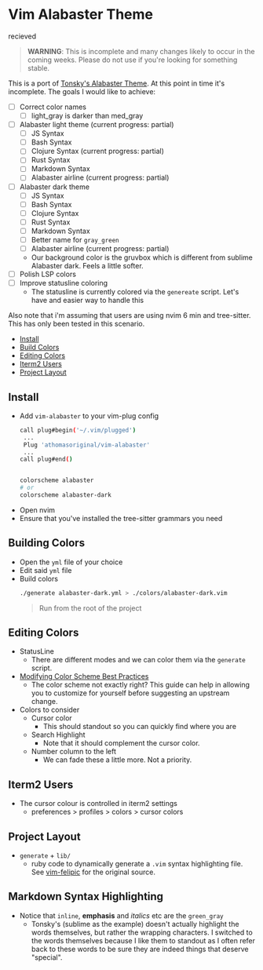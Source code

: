 # Vim Alabaster Theme

recieved

> **WARNING**: This is incomplete and many changes likely to occur in the coming
> weeks. Please do not use if you're looking for something stable.

This is a port of [Tonsky's Alabaster Theme].  At this point in time it's
incomplete.  The goals I would like to achieve:

- [ ] Correct color names
  - [ ] light_gray is darker than med_gray
- [ ] Alabaster light theme (current progress: partial)
  - [ ] JS Syntax
  - [ ] Bash Syntax
  - [ ] Clojure Syntax (current progress: partial)
  - [ ] Rust Syntax
  - [ ] Markdown Syntax
  - [ ] Alabaster airline (current progress: partial)
- [ ] Alabaster dark theme
  - [ ] JS Syntax
  - [ ] Bash Syntax
  - [ ] Clojure Syntax
  - [ ] Rust Syntax
  - [ ] Markdown Syntax
  - [ ] Better name for `gray_green`
  - [ ] Alabaster airline (current progress: partial)
  - Our background color is the gruvbox which is different from sublime
    Alabaster dark.  Feels a little softer.
- [ ] Polish LSP colors
- [ ] Improve statusline coloring
  - The statusline is currently colored via the `genereate` script.  Let's have
    and easier way to handle this


Also note that i'm assuming that users are using nvim 6 min and tree-sitter.
This has only been tested in this scenario.

- [Install]
- [Build Colors]
- [Editing Colors]
- [Iterm2 Users]
- [Project Layout]


## Install

- Add `vim-alabaster` to your vim-plug config
  ```bash
  call plug#begin('~/.vim/plugged')
   ...
   Plug 'athomasoriginal/vim-alabaster'
   ...
  call plug#end()


  colorscheme alabaster
  # or
  colorscheme alabaster-dark
  ```
- Open nvim
- Ensure that you've installed the tree-sitter grammars you need


## Building Colors

- Open the `yml` file of your choice
- Edit said `yml` file
- Build colors
  ```bash
  ./generate alabaster-dark.yml > ./colors/alabaster-dark.vim
  ```
  > Run from the root of the project


## Editing Colors

- StatusLine
  - There are different modes and we can color them via the `generate` script.
- [Modifying Color Scheme Best Practices]
  - The color scheme not exactly right?  This guide can help in allowing you
    to customize for yourself before suggesting an upstream change.
- Colors to consider
  - Cursor color
    - This should standout so you can quickly find where you are
  - Search Highlight
    - Note that it should complement the cursor color.
  - Number column to the left
    - We can fade these a little more.  Not a priority.

## Iterm2 Users

- The cursor colour is controlled in iterm2 settings
  - preferences >  profiles > colors > cursor colors


## Project Layout

- `generate` + `lib/`
  - ruby code to dynamically generate a `.vim` syntax highlighting file.  See
    [vim-felipic] for the original source.

## Markdown Syntax Highlighting

- Notice that `inline`, **emphasis** and _italics_ etc are the `green_gray`
  - Tonsky's (sublime as the example) doesn't actually highlight the words
    themselves, but rather the wrapping characters.  I switched to the words
    themselves because I like them to standout as I often refer back to these
    words to be sure they are indeed things that deserve "special".

[Install]: #install
[Build Colors]: #build-colors
[Editing Colors]: #editing-colors
[Iterm2 Users]: #iterm2-users
[Project Layout]: #project-layout

[Tonsky's Alabaster Theme]: https://github.com/tonsky/sublime-scheme-alabaster
[vim-felipic]: https://github.com/felipec/vim-felipec
[Modifying Color Scheme Best Practices]: https://gist.github.com/romainl/379904f91fa40533175dfaec4c833f2f
